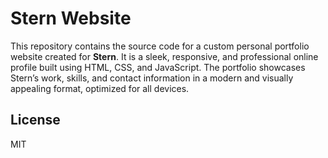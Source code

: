 # Stern Website

This repository contains the source code for a custom personal portfolio website created for **Stern**. It is a sleek, responsive, and professional online profile built using HTML, CSS, and JavaScript. The portfolio showcases Stern’s work, skills, and contact information in a modern and visually appealing format, optimized for all devices.

## License

MIT
